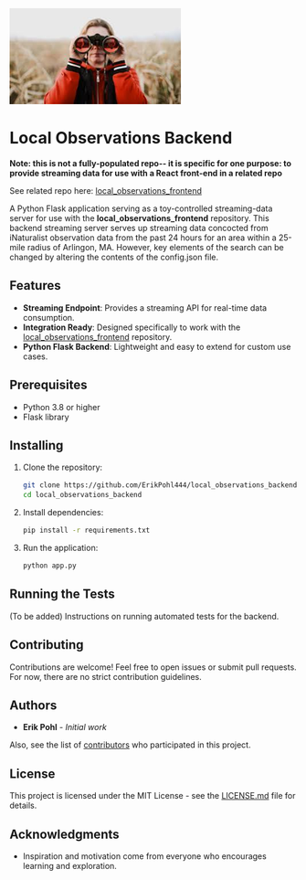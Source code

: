 ![binoculars]( binoculars.jpeg)

# Local Observations Backend

**Note: this is not a fully-populated repo-- it is specific for one purpose: to provide streaming data for use with a React front-end in a related repo**

See related repo here: [local_observations_frontend](https://github.com/ErikPohl444/local_observations_frontend)

A Python Flask application serving as a toy-controlled streaming-data server for use with the **local_observations_frontend** repository.
This backend streaming server serves up streaming data concocted from iNaturalist observation data from the past 24 hours for an area within a 25-mile radius of Arlingon, MA.
However, key elements of the search can be changed by altering the contents of the config.json file.

## Features

- **Streaming Endpoint**: Provides a streaming API for real-time data consumption.
- **Integration Ready**: Designed specifically to work with the [local_observations_frontend](https://github.com/ErikPohl444/local_observations_frontend) repository.
- **Python Flask Backend**: Lightweight and easy to extend for custom use cases.

## Prerequisites

- Python 3.8 or higher
- Flask library

## Installing

1. Clone the repository:
   ```bash
   git clone https://github.com/ErikPohl444/local_observations_backend.git
   cd local_observations_backend
   ```

2. Install dependencies:
   ```bash
   pip install -r requirements.txt
   ```

3. Run the application:
   ```bash
   python app.py
   ```

## Running the Tests

(To be added) Instructions on running automated tests for the backend.

## Contributing

Contributions are welcome! Feel free to open issues or submit pull requests. For now, there are no strict contribution guidelines.

## Authors

- **Erik Pohl** - *Initial work*

Also, see the list of [contributors](https://github.com/ErikPohl444/local_observations_backend/graphs/contributors) who participated in this project.

## License

This project is licensed under the MIT License - see the [LICENSE.md](LICENSE.md) file for details.

## Acknowledgments

- Inspiration and motivation come from everyone who encourages learning and exploration.
